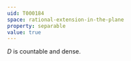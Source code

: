 ```yaml
---
uid: T000184
space: rational-extension-in-the-plane
property: separable
value: true
---
```

$D$ is countable and dense.

